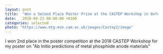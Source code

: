```yaml
---
layout: post
title:  "Won a Second Place Poster Prize at the CASTEP Workshop in Oxford, UK"
date:   2018-08-23 00:00:00 +0100
categories: selected
photo: "https://www.mtg.msm.cam.ac.uk/images/Castep2/image"
---
```


I won 2nd place in the poster competition at the 2018 CASTEP Workshop for my poster on "Ab Initio predictions of metal phosphiide anode materials"

